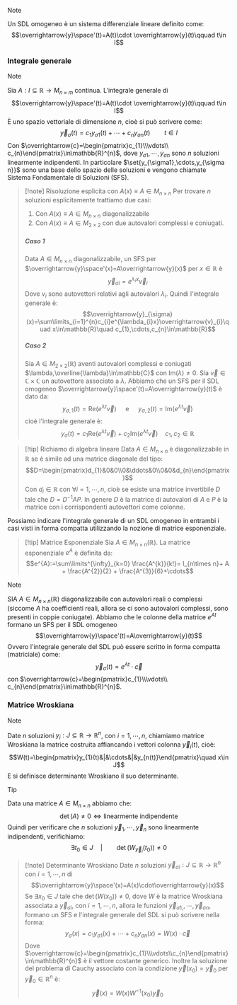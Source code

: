 >[!note]
>Un SDL omogeneo è un sistema differenziale lineare definito come: $$\overrightarrow{y}\space'(t)=A(t)\cdot \overrightarrow{y}(t)\qquad t\in I$$

### Integrale generale
>[!note]
>Sia $A:I\subseteq \mathbb{R}\to M_{n\times m}$ continua. L'integrale generale di $$\overrightarrow{y}\space'(t)=A(t)\cdot \overrightarrow{y}(t)\qquad t\in I$$
>È uno spazio vettoriale di dimensione $n$, cioè si può scrivere come: $$\overrightarrow{y}_{\sigma}(t)=c_{1}y_{\sigma1}(t)+\cdots+c_{n}y_{\sigma n}(t)\qquad t\in I$$
>Con $\overrightarrow{c}=\begin{pmatrix}c_{1}\\\vdots\\ c_{n}\end{pmatrix}\in\mathbb{R}^{n}$, dove $y_{\sigma1},\cdots,y_{\sigma n}$ sono $n$ soluzioni linearmente indipendenti.
>In particolare $\set{y_{\sigma1},\cdots,y_{\sigma n}}$ sono una base dello spazio delle soluzioni e vengono chiamate Sistema Fondamentale di Soluzioni (SFS).

>[!note] Risoluzione esplicita con $A(x)\equiv A\in M_{n\times n}$
>Per trovare $n$ soluzioni esplicitamente trattiamo due casi:
>1. Con $A(x)\equiv A\in M_{n\times n}$ diagonalizzabile
>2. Con $A(x)\equiv A\in M_{2\times 2}$ con due autovalori complessi e coniugati.
>
>##### Caso 1
>Data $A\in M_{n\times n}$ diagonalizzabile, un SFS per $\overrightarrow{y}\space'(x)=A\overrightarrow{y}(x)$ per $x\in\mathbb{R}$ è $$\overrightarrow{y}_{\sigma i}=e^{\lambda_{i}x}\overrightarrow{v}_{i}$$
>Dove $v_{i}$ sono autovettori relativi agli autovalori $\lambda_{i}$. Quindi l'integrale generale è: $$\overrightarrow{y}_{\sigma}(x)=\sum\limits_{i=1}^{n}c_{i}e^{\lambda_{i}x}\overrightarrow{v}_{i}\quad x\in\mathbb{R}\quad c_{1},\cdots,c_{n}\in\mathbb{R}$$
>##### Caso 2
>Sia $A\in M_{2\times2}(\mathbb{R})$ aventi autovalori complessi e coniugati $\lambda,\overline{\lambda}\in\mathbb{C}$ con $\text{Im}(\lambda)\neq0$. Sia $\overrightarrow{v}\in\mathbb{C}\times\mathbb{C}$ un autovettore associato a $\lambda$. Abbiamo che un SFS per il SDL omogeneo $\overrightarrow{y}\space'(t)=A\overrightarrow{y}(t)$ è dato da: $$y_{\sigma,1}(t)=\text{Re}(e^{\lambda t}\overrightarrow{v})\quad\text{ e }\quad y_{\sigma,2}(t)=\text{Im}(e^{\lambda t}\overrightarrow{v})$$
>cioè l'integrale generale è: $$y_{\sigma}(t)=c_{1}\text{Re}(e^{\lambda t}\overrightarrow{v})+c_{2}\text{Im}(e^{\lambda t}\overrightarrow{v})\quad c_{1},c_{2}\in\mathbb{R}$$

>[!tip] Richiamo di algebra lineare
>Data $A\in M_{n\times n}$ è diagonalizzabile in $\mathbb{R}$ se è simile ad una matrice diagonale del tipo: $$D=\begin{pmatrix}d_{1}&0&0\\0&\ddots&0\\0&0&d_{n}\end{pmatrix}$$
>Con $d_{i}\in\mathbb{R}$ con $\forall i=1,\cdots, n$, cioè se esiste una matrice invertibile $D$ tale che $D=D^{-1}AP$. In genere $D$ è la matrice di autovalori di $A$ e $P$ è la matrice con i corrispondenti autovettori come colonne.

Possiamo indicare l'integrale generale di un SDL omogeneo in entrambi i casi visti in forma compatta utilizzando la nozione di matrice esponenziale.

>[!tip] Matrice Esponenziale
>Sia $A\in M_{n\times n}(\mathbb{R})$. La matrice esponenziale $e^{A}$ è definita da: $$e^{A}:=\sum\limits^{\infty}_{k=0} \frac{A^{k}}{k!}= I_{n\times n}+ A + \frac{A^{2}}{2} + \frac{A^{3}}{6}+\cdots$$

>[!note]
>SIA $A\in M_{n\times n}(\mathbb{R})$ diagonalizzabile con autovalori reali o complessi (siccome $A$ ha coefficienti reali, allora se ci sono autovalori complessi, sono presenti in coppie coniugate). Abbiamo che le colonne della matrice $e^{At}$ formano un SFS per il SDL omogeneo $$\overrightarrow{y}\space'(t)=A\overrightarrow{y}(t)$$
>Ovvero l'integrale generale del SDL può essere scritto in forma compatta (matriciale) come: $$\overrightarrow{y}_{\sigma}(t)=e^{At}\cdot \overrightarrow{c}$$
>con $\overrightarrow{c}=\begin{pmatrix}c_{1}\\\vdots\\ c_{n}\end{pmatrix}\in\mathbb{R}^{n}$.

### Matrice Wroskiana
>[!note]
>Date $n$ soluzioni $y_{i}: J\subseteq\mathbb{R}\to\mathbb{R}^{n}$, con $i=1,\cdots,n$, chiamiamo matrice Wroskiana la matrice costruita affiancando i vettori colonna $\overrightarrow{y}_{i}(t)$, cioè: $$W(t)=\begin{pmatrix}y_{1}(t)&|&\cdots&|&y_{n(t)}\end{pmatrix}\quad x\in J$$
>E si definisce determinante Wroskiano il suo determinante.

>[!tip]
>Data una matrice $A\in M_{n\times n}$ abbiamo che:
>$$\det(A)\neq0\iff \text{linearmente indipendente}$$
>Quindi per verificare che $n$ soluzioni $\overrightarrow{y}_{1},\cdots, \overrightarrow{y}_{n}$ sono linearmente indipendenti, verifichiamo: $$\exists t_{0}\in J\quad|\qquad \det(W_{\overrightarrow{y}_{i}}(t_{0}))\neq0$$

>[!note] Determinante Wroskiano
>Date $n$ soluzioni $\overrightarrow{y}_{\sigma i}:J\subseteq\mathbb{R}\to\mathbb{R}^{n}$ con $i=1,\cdots,n$ di $$\overrightarrow{y}\space'(x)=A(x)\cdot\overrightarrow{y}(x)$$
>Se $\exists x_{0}\in J$ tale che $\det(W(x_{0}))\neq0$, dove $W$ è la matrice Wroskiana associata a $\overrightarrow{y}_{\sigma i}$, con $i=1,\cdots, n$, allora le funzioni $\overrightarrow{y}_{\sigma 1,},\cdots,\overrightarrow{y}_{\sigma n}$, formano un SFS e l'integrale generale del SDL si può scrivere nella forma: $$y_{\sigma}(x)=c_{1}y_{\sigma1}(x)+\cdots+c_{n}y_{\sigma n}(x)=W(x)\cdot\overrightarrow{c}$$
>Dove $\overrightarrow{c}=\begin{pmatrix}c_{1}\\\vdots\\c_{n}\end{pmatrix}\in\mathbb{R}^{n}$ è il vettore costante generico.
>Inoltre la soluzione del problema di Cauchy associato con la condizione $\overrightarrow{y}(x_{0})=\overrightarrow{y}_{0}$ per $\overrightarrow{y}_{0}\in\mathbb{R}^{n}$ è: $$\overrightarrow{y}(x)=W(x)W^{-1}(x_{0})\overrightarrow{y}_{0}$$




